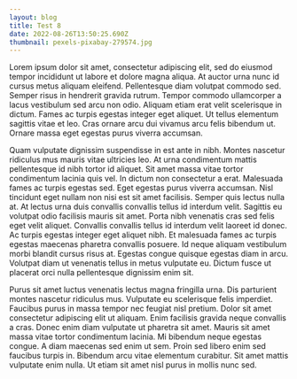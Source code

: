 ```yaml
---
layout: blog
title: Test 8
date: 2022-08-26T13:50:25.690Z
thumbnail: pexels-pixabay-279574.jpg
---
```

Lorem ipsum dolor sit amet, consectetur adipiscing elit, sed do eiusmod tempor incididunt ut labore et dolore magna aliqua. At auctor urna nunc id cursus metus aliquam eleifend. Pellentesque diam volutpat commodo sed. Semper risus in hendrerit gravida rutrum. Tempor commodo ullamcorper a lacus vestibulum sed arcu non odio. Aliquam etiam erat velit scelerisque in dictum. Fames ac turpis egestas integer eget aliquet. Ut tellus elementum sagittis vitae et leo. Cras ornare arcu dui vivamus arcu felis bibendum ut. Ornare massa eget egestas purus viverra accumsan.

Quam vulputate dignissim suspendisse in est ante in nibh. Montes nascetur ridiculus mus mauris vitae ultricies leo. At urna condimentum mattis pellentesque id nibh tortor id aliquet. Sit amet massa vitae tortor condimentum lacinia quis vel. In dictum non consectetur a erat. Malesuada fames ac turpis egestas sed. Eget egestas purus viverra accumsan. Nisl tincidunt eget nullam non nisi est sit amet facilisis. Semper quis lectus nulla at. At lectus urna duis convallis convallis tellus id interdum velit. Sagittis eu volutpat odio facilisis mauris sit amet. Porta nibh venenatis cras sed felis eget velit aliquet. Convallis convallis tellus id interdum velit laoreet id donec. Ac turpis egestas integer eget aliquet nibh. Et malesuada fames ac turpis egestas maecenas pharetra convallis posuere. Id neque aliquam vestibulum morbi blandit cursus risus at. Egestas congue quisque egestas diam in arcu. Volutpat diam ut venenatis tellus in metus vulputate eu. Dictum fusce ut placerat orci nulla pellentesque dignissim enim sit.

Purus sit amet luctus venenatis lectus magna fringilla urna. Dis parturient montes nascetur ridiculus mus. Vulputate eu scelerisque felis imperdiet. Faucibus purus in massa tempor nec feugiat nisl pretium. Dolor sit amet consectetur adipiscing elit ut aliquam. Enim facilisis gravida neque convallis a cras. Donec enim diam vulputate ut pharetra sit amet. Mauris sit amet massa vitae tortor condimentum lacinia. Mi bibendum neque egestas congue. A diam maecenas sed enim ut sem. Proin sed libero enim sed faucibus turpis in. Bibendum arcu vitae elementum curabitur. Sit amet mattis vulputate enim nulla. Ut etiam sit amet nisl purus in mollis nunc sed.